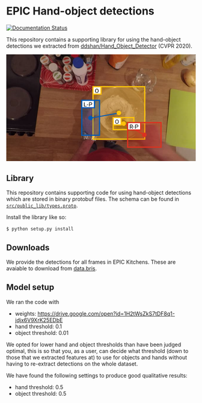 # EPIC Hand-object detections
[![Documentation Status](https://readthedocs.org/projects/epic-hand-object-detections/badge/?version=latest)](https://epic-hand-object-detections.readthedocs.io/en/latest/?badge=latest)

This repository contains a supporting library for using the hand-object
detections we extracted from
[ddshan/Hand_Object_Detector](https://github.com/ddshan/Hand_Object_Detector)
(CVPR 2020).

![EPIC-detection](./docs/media/hand-object-detection-example.png)

## Library

This repository contains supporting code for using hand-object detections which are
stored in binary protobuf files. The schema can be found in [`src/public_lib/types.proto`](./src/public_lib/types.proto).

Install the library like so:

```console
$ python setup.py install
```

## Downloads

We provide the detections for all frames in EPIC Kitchens. These are avaiable to
download from [data.bris]().

## Model setup

We ran the code with
- weights: https://drive.google.com/open?id=1H2tWsZkS7tDF8q1-jdjx6V9XrK25EDbE
- hand threshold: 0.1
- object threshold: 0.01

We opted for lower hand and object thresholds than have been judged optimal, this is so 
that you, as a user, can decide what threshold (down to those that we extracted features
at) to use for objects and hands without having to re-extract detections on the whole 
dataset.

We have found the following settings to produce good qualitative results:
- hand threshold: 0.5
- object threshold: 0.5
 
